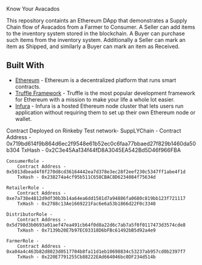 Know Your Avacados

This repository containts an Ethereum DApp that demonstrates a Supply Chain flow of Avacados from a Farmer to Consumer. A Seller can add items to the inventory system stored in the blockchain. A Buyer can purchase such items from the inventory system. Additionally a Seller can mark an item as Shipped, and similarly a Buyer can mark an item as Received.


## Built With

* [Ethereum](https://www.ethereum.org/) - Ethereum is a decentralized platform that runs smart contracts.
* [Truffle Framework](http://truffleframework.com/) - Truffle is the most popular development framework for Ethereum with a mission to make your life a whole lot easier.
* [Infura](https://infura.io/) - Infura is a hosted Ethereum node cluster that lets users run application without requiring them to set up their own Ethereum node or wallet.

Contract Deployed on Rinkeby Test network- 
    SuppLYChain - 
        Contract Address - 0x719bd614f9b864d6ec2f9548e61b52ec0c6faa77bbaed27f829b1460da50b304
        TxHash - 0x2C3e45Aa134f44fD8A3045EA542Bd5D46f966FBA

    ConsumerRole - 
        Contract Address - 0x5013dbead4f8f270d8cd36164442ea7d378e3ec28f2eef230c5347ff1abe4f1d
        TxHash - 0x238274a4cf95b511C658CBAC8D6234084f75634d

    RetailerRole -
        Contract Address - 0xe7a738e4812d9df30b3b14a64ea6dd1581d7a94886fa0680c819bb123f721117
        TxHash - 0x2788c13Ae1669221Fac6e6a53b1866d22F0c3340

    DistributorRole - 
        Contract Address - 0x5d798d3b0693a01aef47ea491cb64f0d8a22d6c7ab7a5f0f0117473d3574cde8 
        TxHash - 0x7139b20E7b97EC03318D6bFBc61492bB5d92a4e9

    FarmerRole -
        Contract Address -  0xa04a4c463b82d8023d0517704b8fa11d1eb10698834c53237ab957cd0b2397f7
        TxHash - 0x220E7791255Cb88222EAd664046bc0DF234d514b
